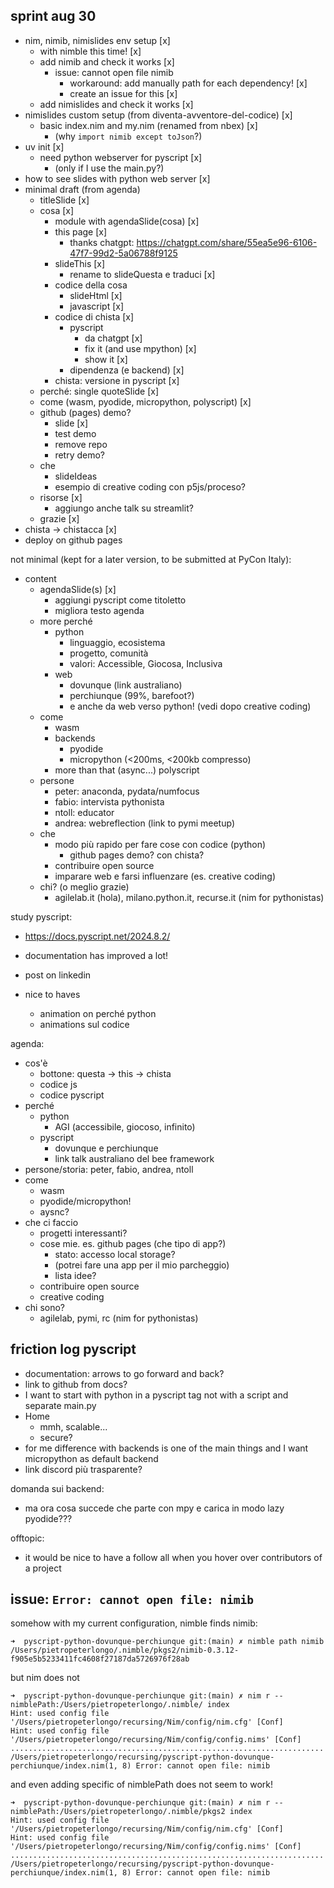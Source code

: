 ## sprint aug 30

- nim, nimib, nimislides env setup [x]
  - with nimble this time! [x]
  - add nimib and check it works [x]
    - issue: cannot open file nimib
      - workaround: add manually path for each dependency! [x]
      - create an issue for this [x]
  - add nimislides and check it works [x]
- nimislides custom setup (from diventa-avventore-del-codice) [x]
    - basic index.nim and my.nim (renamed from nbex) [x]
        - (why `import nimib except toJson`?)
- uv init [x]
    - need python webserver for pyscript [x]
        - (only if I use the main.py?)
- how to see slides with python web server [x]
- minimal draft (from agenda)
    - titleSlide [x]
    - cosa [x]
      - module with agendaSlide(cosa) [x]
      - this page [x]
        - thanks chatgpt: https://chatgpt.com/share/55ea5e96-6106-47f7-99d2-5a06788f9125
      - slideThis [x]
        - rename to slideQuesta e traduci [x]
      - codice della cosa
        - slideHtml [x]
        - javascript [x]
      - codice di chista [x]
        - pyscript
          - da chatgpt [x]
          - fix it (and use mpython) [x]
          - show it [x]
        - dipendenza (e backend) [x]
      - chista: versione in pyscript [x]
    - perché: single quoteSlide [x]
    - come (wasm, pyodide, micropython, polyscript) [x]
    - github (pages) demo?
      - slide [x]
      - test demo
      - remove repo
      - retry demo?
    - che
      - slideIdeas
      - esempio di creative coding con p5js/proceso?
    - risorse [x]
      - aggiungo anche talk su streamlit?
    - grazie [x]
- chista -> chistacca [x]
- deploy on github pages

not minimal (kept for a later version, to be submitted at PyCon Italy):
- content
    - agendaSlide(s) [x]
        - aggiungi pyscript come titoletto
        - migliora testo agenda
    - more perché
        - python
            - linguaggio, ecosistema
            - progetto, comunità
            - valori: Accessible, Giocosa, Inclusiva
        - web
            - dovunque (link australiano)
            - perchiunque (99%, barefoot?)
            - e anche da web verso python! (vedi dopo creative coding)
    - come
      - wasm
      - backends
        - pyodide
        - micropython (<200ms, <200kb compresso)
      - more than that (async...) polyscript
    - persone
        - peter: anaconda, pydata/numfocus
        - fabio: intervista pythonista
        - ntoll: educator
        - andrea: webreflection (link to pymi meetup)
    - che
      - modo più rapido per fare cose con codice (python)
        - github pages demo? con chista?
      - contribuire open source
      - imparare web e farsi influenzare (es. creative coding)
    - chi? (o meglio grazie)
    	- agilelab.it (hola), milano.python.it, recurse.it (nim for pythonistas)

study pyscript:
- https://docs.pyscript.net/2024.8.2/
- documentation has improved a lot!

- post on linkedin
- nice to haves
    - animation on perché python
    - animations sul codice

agenda:
- cos'è
	- bottone: questa -> this -> chista
	- codice js
	- codice pyscript
- perché
	- python
		- AGI (accessibile, giocoso, infinito)
	- pyscript
		- dovunque e perchiunque
		- link talk australiano del bee framework
- persone/storia: peter, fabio, andrea, ntoll
- come
	- wasm
	- pyodide/micropython!
	- aysnc?
- che ci faccio
	- progetti interessanti?
	- cose mie. es. github pages (che tipo di app?)
		- stato: accesso local storage?
		- (potrei fare una app per il mio parcheggio)
		- lista idee?
	- contribuire open source
	- creative coding
- chi sono?
	- agilelab, pymi, rc (nim for pythonistas)

## friction log pyscript

- documentation: arrows to go forward and back?
- link to github from docs?
- I want to start with python in a pyscript tag not with a script and separate main.py
- Home
    - mmh, scalable...
    - secure?
- for me difference with backends is one of the main things and I want micropython as default backend
- link discord più trasparente?

domanda sui backend:
- ma ora cosa succede che parte con mpy e carica in modo lazy pyodide???

offtopic:
- it would be nice to have a follow all when you hover over contributors of a project

## issue: `Error: cannot open file: nimib`

somehow with my current configuration, nimble finds nimib:

    ➜  pyscript-python-dovunque-perchiunque git:(main) ✗ nimble path nimib
    /Users/pietropeterlongo/.nimble/pkgs2/nimib-0.3.12-f905e5b5233411fc4608f27187da5726976f28ab

but nim does not

    ➜  pyscript-python-dovunque-perchiunque git:(main) ✗ nim r --nimblePath:/Users/pietropeterlongo/.nimble/ index      
    Hint: used config file '/Users/pietropeterlongo/recursing/Nim/config/nim.cfg' [Conf]
    Hint: used config file '/Users/pietropeterlongo/recursing/Nim/config/config.nims' [Conf]
    ......................................................................
    /Users/pietropeterlongo/recursing/pyscript-python-dovunque-perchiunque/index.nim(1, 8) Error: cannot open file: nimib

and even adding specific of nimblePath does not seem to work!

    ➜  pyscript-python-dovunque-perchiunque git:(main) ✗ nim r --nimblePath:/Users/pietropeterlongo/.nimble/pkgs2 index
    Hint: used config file '/Users/pietropeterlongo/recursing/Nim/config/nim.cfg' [Conf]
    Hint: used config file '/Users/pietropeterlongo/recursing/Nim/config/config.nims' [Conf]
    ......................................................................
    /Users/pietropeterlongo/recursing/pyscript-python-dovunque-perchiunque/index.nim(1, 8) Error: cannot open file: nimib
